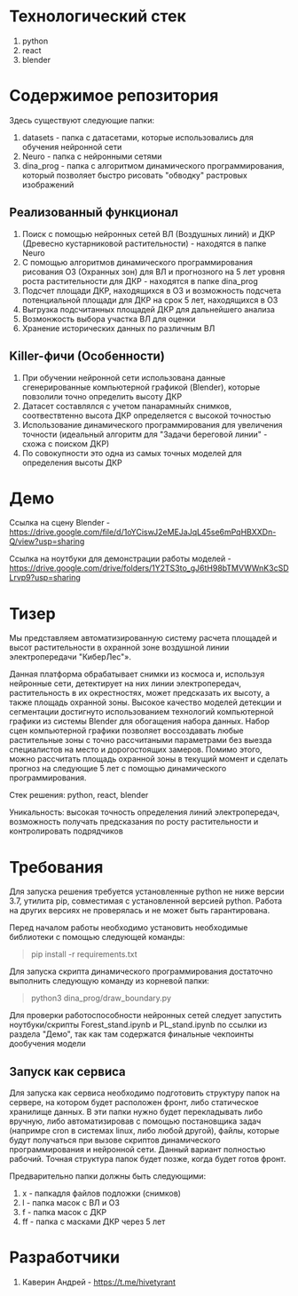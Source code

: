 # Технологический стек
1) python
2) react
3) blender

# Содержимое репозитория

Здесь существуют следующие папки:

1) datasets - папка с датасетами, которые использовались для обучения нейронной сети
2) Neuro - папка с нейронными сетями
3) dina_prog - папка с алгоритмом динамического программирования, который позволяет быстро рисовать "обводку" растровых изображений

## Реализованный функционал
1) Поиск с помощью нейронных сетей ВЛ (Воздушных линий) и ДКР (Древесно кустарниковой растительности) - находятся в папке Neuro
2) С помощью алгоритмов динамического программирования рисования ОЗ (Охранных зон) для ВЛ и прогнозного на 5 лет уровня роста растительности для ДКР - находятся в папке dina_prog
3) Подсчет площади ДКР, находящихся в ОЗ и возможность подсчета потенциальной площади для ДКР на срок 5 лет, находящихся в ОЗ
4) Выгрузка подсчитанных площадей ДКР для дальнейшего анализа
5) Возмонжость выбора участка ВЛ для оценки
6) Хранение исторических данных по различным ВЛ

## Killer-фичи (Особенности)
1) При обучении нейронной сети использована данные сгенерированные компьютерной графикой (Blender), которые повзолили точно определить высоту ДКР
2) Датасет составлялся с учетом панарамныйх снимков, соотвествтенно высота ДКР определяется с высокой точностью
3) Использование динамического программирования для увеличения точности (идеальный алгоритм для "Задачи береговой линии" - схожа с поиском ДКР)
4) По совокупности это одна из самых точных моделей для определения высоты ДКР

# Демо
Ссылка на сцену Blender - https://drive.google.com/file/d/1oYCiswJ2eMEJaJqL45se6mPqHBXXDn-Q/view?usp=sharing

Ссылка на ноутбуки для демонстрации работы моделей - https://drive.google.com/drive/folders/1Y2TS3to_gJ6tH98bTMVWWnK3cSDLrvp9?usp=sharing

# Тизер

Мы представляем автоматизированную систему расчета площадей и высот растительности в охранной зоне воздушной линии электропередачи "КиберЛес"».

Данная платформа обрабатывает снимки из космоса и, используя нейронные сети, детектирует на них линии электропередач, растительность в их окрестностях, может предсказать их высоту, а также площадь охранной зоны. Высокое качество моделей детекции и сегментации достигнуто использованием технологий компьютерной графики из системы Blender для обогащения набора данных. Набор сцен компьютерной графики позволяет воссоздавать любые растительные зоны с точно расcчитаными параметрами без выезда специалистов на место и дорогостоящих замеров. Помимо этого, можно рассчитать площадь охранной зоны в текущий момент и сделать прогноз на следующие 5 лет с помощью динамического программирования.

Стек решения: python, react, blender

Уникальность: высокая точность определения линий электропередач, возможность получать предсказания по росту растительности и контролировать подрядчиков

# Требования

Для запуска решения требуется установленные python не ниже версии 3.7, утилита pip, совместимая с установленной версией python. Работа на других версиях не проверялась и не может быть гарантирована.

Перед началом работы необходимо установить необходимые библиотеки с помощью следующей команды:

> pip install -r requirements.txt

Для запуска скрипта динамического программирования достаточно выполнить следующую команду из корневой папки:

> python3 dina_prog/draw_boundary.py

Для проверки работоспособности нейронных сетей следует запустить ноутбуки/скрипты Forest_stand.ipynb и PL_stand.ipynb по ссылки из раздела "Демо", так как там содержатся финальные чекпоинты дообучения модели

## Запуск как сервиса

Для запуска как сервиса необходимо подготовить структуру папок на сервере, на котором будет расположен фронт, либо статическое хранилище данных. В эти папки нужно будет перекладывать либо вручную, либо автоматизировав с помощью постановщика задач (напримре cron в системах linux, либо любой другой), файлы, которые будут получаться при вызове скриптов динамического программирования и нейронной сети. Данный вариант полностью рабочий. Точная структура папок будет позже, когда будет готов фронт.

Предварительно папки должны быть следующими:
1) x - папкадля файлов подложки (снимков)
2) l - папка масок с ВЛ и ОЗ
3) f - папка масок с ДКР
4) ff - папка с масками ДКР через 5 лет

# Разработчики

1) Каверин Андрей - https://t.me/hivetyrant
